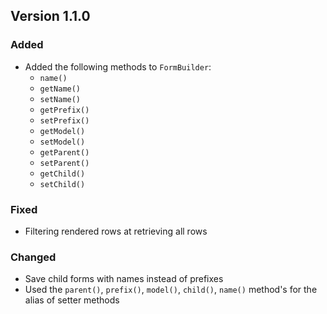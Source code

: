 Version 1.1.0
----------------- 

### Added
 
* Added the following methods to `FormBuilder`:
  * `name()`
  * `getName()`
  * `setName()`  
  * `getPrefix()`
  * `setPrefix()` 
  * `getModel()`
  * `setModel()` 
  * `getParent()`
  * `setParent()`
  * `getChild()`
  * `setChild()` 

### Fixed
 
* Filtering rendered rows at retrieving all rows

 
### Changed

* Save child forms with names instead of prefixes
* Used the `parent()`, `prefix()`, `model()`, `child()`, `name()` method's for the alias of setter methods

 